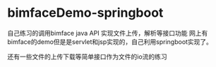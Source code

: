# bimfaceDemo-springboot
自己练习的调用bimface java API 实现文件上传，解析等接口功能
网上有bimface的demo但是是servlet和jsp实现的，自己利用springboot实现了。

还有一些文件的上传下载等简单接口作为文件的io流的练习
